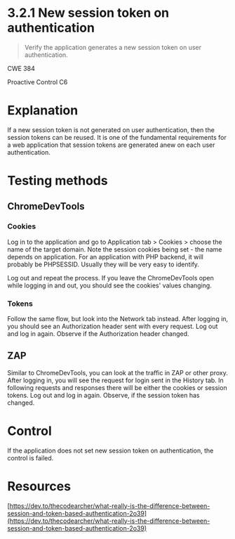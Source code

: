 # 3.2.1 New session token on authentication

> Verify the application generates a new session token on user authentication.

CWE 384

Proactive Control C6

# Explanation

If a new session token is not generated on user authentication, then the session tokens can be reused. It is one of the fundamental requirements for a web application that session tokens are generated anew on each user authentication.

# Testing methods

## ChromeDevTools

### Cookies

Log in to the application and go to Application tab > Cookies > choose the name of the target domain. Note the session cookies being set - the name depends on application. For an application with PHP backend, it will probably be PHPSESSID. Usually they will be very easy to identify.

Log out and repeat the process. If you leave the ChromeDevTools open while logging in and out, you should see the cookies' values changing.

### Tokens

Follow the same flow, but look into the Network tab instead.  After logging in, you should see an Authorization header sent with every request. Log out and log in again. Observe if the Authorization header changed.

## ZAP

Similar to ChromeDevTools, you can look at the traffic in ZAP or other proxy. After logging in, you will see the request for login sent in the History tab. In following requests and responses there will be either the cookies or session tokens. Log out and log in again. Observe, if the session token has changed.

# Control

If the application does not set new session token on authentication, the control is failed. 

# Resources

[https://dev.to/thecodearcher/what-really-is-the-difference-between-session-and-token-based-authentication-2o39](https://dev.to/thecodearcher/what-really-is-the-difference-between-session-and-token-based-authentication-2o39)